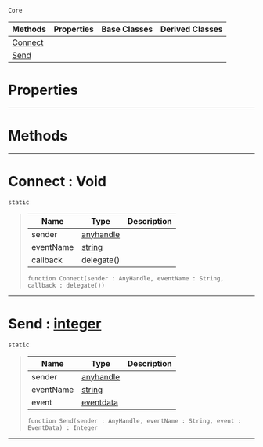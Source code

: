  `Core`

|Methods|Properties|Base Classes|Derived Classes|
|---|---|---|---|
|[ Connect](https://github.com/PlasmaEngine/PlasmaDocs/tree/master/docs/C%2B%2B/code_reference/lightning_base_types/events.markdown#connect-void)| | | |
|[ Send](https://github.com/PlasmaEngine/PlasmaDocs/tree/master/docs/C%2B%2B/code_reference/lightning_base_types/events.markdown#send-plasma-engine-documen)| | | |


 #  Properties


---  
 #  Methods


---  
 #  Connect : Void

 `static`

> 
> |Name|Type|Description|
> |---|---|---|
> |sender|[anyhandle](https://github.com/PlasmaEngine/PlasmaDocs/tree/master/docs/C%2B%2B/code_reference/lightning_base_types/anyhandle.markdown)| |
> |eventName|[string](https://github.com/PlasmaEngine/PlasmaDocs/tree/master/docs/C%2B%2B/code_reference/lightning_base_types/string.markdown)| |
> |callback|delegate()| |
> ``` lang=cpp, name=Lightning
> function Connect(sender : AnyHandle, eventName : String, callback : delegate())
> ``` 


---  
 #  Send : [integer](https://github.com/PlasmaEngine/PlasmaDocs/tree/master/docs/C%2B%2B/code_reference/lightning_base_types/integer.markdown)

 `static`

> 
> |Name|Type|Description|
> |---|---|---|
> |sender|[anyhandle](https://github.com/PlasmaEngine/PlasmaDocs/tree/master/docs/C%2B%2B/code_reference/lightning_base_types/anyhandle.markdown)| |
> |eventName|[string](https://github.com/PlasmaEngine/PlasmaDocs/tree/master/docs/C%2B%2B/code_reference/lightning_base_types/string.markdown)| |
> |event|[eventdata](https://github.com/PlasmaEngine/PlasmaDocs/tree/master/docs/C%2B%2B/code_reference/lightning_base_types/eventdata.markdown)| |
> ``` lang=cpp, name=Lightning
> function Send(sender : AnyHandle, eventName : String, event : EventData) : Integer
> ``` 


---  
 

 